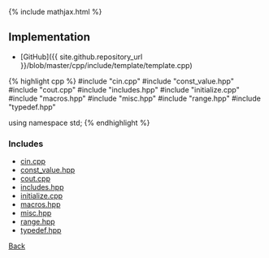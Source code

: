 {% include mathjax.html %}



## Implementation

- [GitHub]({{ site.github.repository_url }}/blob/master/cpp/include/template/template.cpp)

{% highlight cpp %}
#include "cin.cpp"
#include "const_value.hpp"
#include "cout.cpp"
#include "includes.hpp"
#include "initialize.cpp"
#include "macros.hpp"
#include "misc.hpp"
#include "range.hpp"
#include "typedef.hpp"

using namespace std;
{% endhighlight %}

### Includes

- [cin.cpp](cin)
- [const_value.hpp](const_value)
- [cout.cpp](cout)
- [includes.hpp](includes)
- [initialize.cpp](initialize)
- [macros.hpp](macros)
- [misc.hpp](misc)
- [range.hpp](range)
- [typedef.hpp](typedef)

[Back](../..)
